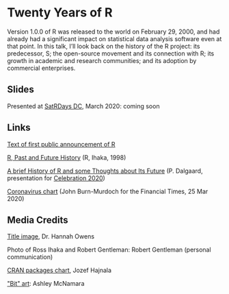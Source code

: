 # Twenty Years of R

Version 1.0.0 of R was released to the world on February 29, 2000, and had already had a significant impact on statistical data analysis software even at that point. In this talk, I’ll look back on the history of the R project: its predecessor, S; the open-source movement and its connection with R; its growth in academic and research communities; and its adoption by commercial enterprises.

## Slides

Presented at [SatRDays DC](http://dc2020.netlify.com/), March 2020: coming soon

## Links

[Text of first public announcement of R](https://blog.revolutionanalytics.com/2017/10/updated-history-of-r.html)

[R, Past and Future History](https://www.stat.auckland.ac.nz/~ihaka/downloads/Interface98.pdf) (R, Ihaka, 1998)

[A brief History of R and some Thoughts about Its Future](https://youtu.be/Uey45MSg8Y4) (P. Dalgaard, presentation for [Celebration 2020](https://biostatistics.dk/celebration2020/index.html))

[Coronavirus chart](https://twitter.com/jburnmurdoch/status/1242952003262832641) (John Burn-Murdoch for the Financial Times, 25 Mar 2020)

## Media Credits

[Title image](https://twitter.com/HannahOish/status/1036353875605737472), Dr. Hannah Owens

Photo of Ross Ihaka and Robert Gentleman: Robert Gentleman (personal communication)

[CRAN packages chart](https://jozef.io/r921-happy-birthday-r/), Jozef Hajnala

["Bit" art](http://github.com/ashleymcnamara/Developer-Advocate-Bit): Ashley McNamara
